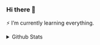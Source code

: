 ### Hi there 👋

⚡ I’m currently learning everything.

<details>
  <summary>Github Stats</summary>
  
  ![Metrics](https://github.com/aleaxim/aleaxim/blob/main/metrics.svg)
 
  ### Technologies
  
  #### Code
  ![](https://img.shields.io/badge/HTML5-E34F26?style=for-the-badge&logo=html5&logoColor=white)
  ![](https://img.shields.io/badge/CSS3-1572B6?style=for-the-badge&logo=css3&logoColor=white)
  ![](https://img.shields.io/badge/Bootstrap-563D7C?style=for-the-badge&logo=bootstrap&logoColor=white)
  ![](https://img.shields.io/badge/Tailwind_CSS-38B2AC?style=for-the-badge&logo=tailwind-css&logoColor=white)
  ![](https://img.shields.io/badge/JavaScript-F7DF1E?style=for-the-badge&logo=javascript&logoColor=white)
  ![](https://img.shields.io/badge/jQuery-0769AD?style=for-the-badge&logo=jquery&logoColor=white)
  ![](https://img.shields.io/badge/Vue.js-35495E?style=for-the-badge&logo=vue.js&logoColor=4FC08D)
  ![](https://img.shields.io/badge/PHP-777BB4?style=for-the-badge&logo=php&logoColor=white)
  ![](https://img.shields.io/badge/Laravel-FF2D20?style=for-the-badge&logo=laravel&logoColor=white)
  ![Code-Igniter](https://img.shields.io/badge/CodeIgniter-%23EF4223.svg?style=for-the-badge&logo=codeIgniter&logoColor=white)
  ![](https://img.shields.io/badge/MySQL-005C84?style=for-the-badge&logo=mysql&logoColor=white)
  ![](https://img.shields.io/badge/C%2B%2B-00599C?style=for-the-badge&logo=c%2B%2B&logoColor=white)
  ![](https://img.shields.io/badge/Java-ED8B00?style=for-the-badge&logo=java&logoColor=white)
  ![](https://img.shields.io/badge/Python-14354C?style=for-the-badge&logo=python&logoColor=white)
  ![](https://img.shields.io/badge/Kotlin-0095D5?&style=for-the-badge&logo=kotlin&logoColor=white)
  ![](https://img.shields.io/badge/Swift-FA7343?&style=for-the-badge&logo=swift&logoColor=white)
  ![](https://img.shields.io/badge/SAP-0FAAFF?style=for-the-badge&logo=sap&logoColor=white)
 

#### Design

![Figma](https://img.shields.io/badge/figma-%23F24E1E.svg?style=for-the-badge&logo=figma&logoColor=white)
![](https://img.shields.io/badge/Miro-050038?style=for-the-badge&logo=Miro&logoColor=white)
![Adobe Photoshop](https://img.shields.io/badge/adobephotoshop-%2331A8FF.svg?style=for-the-badge&logo=adobephotoshop&logoColor=white)
![Illustrator](https://img.shields.io/badge/Adobe%20Illustrator-FF9A00?style=for-the-badge&logo=adobe%20illustrator&logoColor=white)



[![wakatime](https://wakatime.com/badge/user/0c1ed6f1-fb21-41cd-8f4e-e0a3194c797b.svg)](https://wakatime.com/@0c1ed6f1-fb21-41cd-8f4e-e0a3194c797b)
![counter](https://enbitn3f4jmv2qb.m.pipedream.net)

</details>

<!--
- 🔭 I’m currently working on ...
- 🌱 I’m currently learning ...
- 👯 I’m looking to collaborate on ...
- 🤔 I’m looking for help with ...
- 💬 Ask me about ...
- 📫 How to reach me: ...
- 😄 Pronouns: ...
- ⚡ Fun fact: ...
https://ileriayo.github.io/markdown-badges/
-->
